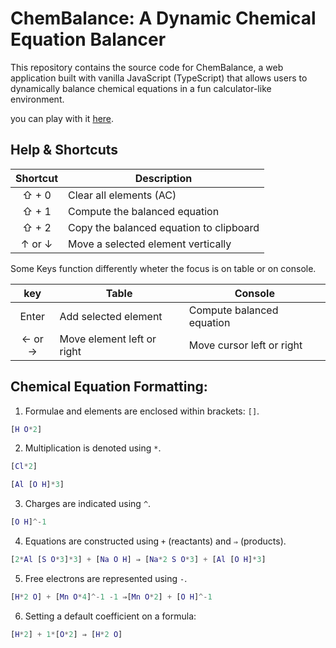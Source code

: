 # ChemBalance: A Dynamic Chemical Equation Balancer

This repository contains the source code for ChemBalance, a web application built with vanilla JavaScript (TypeScript) that allows users to dynamically balance chemical equations in a fun calculator-like environment.


you can play with it [here](https://chembalance.pages.dev).

## Help & Shortcuts

|Shortcut	|Description				 |
|:-------------:|----------------------------------------|
|⇧ + 0		|Clear all elements (AC)		 |
|⇧ + 1		|Compute the balanced equation		 |
|⇧ + 2		|Copy the balanced equation to clipboard |
|↑ or ↓		|Move a selected element vertically	 |


Some Keys function differently wheter the focus is on table or on console.

|key		|Table			    |Console				|
|:-------------:|---------------------------|-----------------------------------|
|Enter		|Add selected element	    |Compute balanced equation	 	|
|← or →		|Move element left or right |Move cursor left or right		|


## Chemical Equation Formatting:

1. Formulae and elements are enclosed within brackets: `[]`.

```matlab
[H O*2]
```
2. Multiplication is denoted using `*`.

```matlab
[Cl*2]
```
```matlab
[Al [O H]*3]
```
3. Charges are indicated using `^`.

```matlab
[O H]^-1
```
4. Equations are constructed using `+` (reactants) and `⇒` (products).

```matlab
[2*Al [S O*3]*3] + [Na O H] ⇒ [Na*2 S O*3] + [Al [O H]*3]
```
5. Free electrons are represented using `-`.

```matlab
[H*2 O] + [Mn O*4]^-1 -1 ⇒[Mn O*2] + [O H]^-1
```
6. Setting a default coefficient on a formula:

```matlab
[H*2] + 1*[O*2] ⇒ [H*2 O]
```